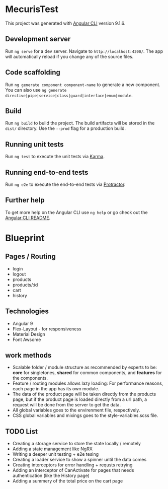 # MecurisTest

This project was generated with [Angular CLI](https://github.com/angular/angular-cli) version 9.1.6.

## Development server

Run `ng serve` for a dev server. Navigate to `http://localhost:4200/`. The app will automatically reload if you change any of the source files.

## Code scaffolding

Run `ng generate component component-name` to generate a new component. You can also use `ng generate directive|pipe|service|class|guard|interface|enum|module`.

## Build

Run `ng build` to build the project. The build artifacts will be stored in the `dist/` directory. Use the `--prod` flag for a production build.

## Running unit tests

Run `ng test` to execute the unit tests via [Karma](https://karma-runner.github.io).

## Running end-to-end tests

Run `ng e2e` to execute the end-to-end tests via [Protractor](http://www.protractortest.org/).

## Further help

To get more help on the Angular CLI use `ng help` or go check out the [Angular CLI README](https://github.com/angular/angular-cli/blob/master/README.md).

# Blueprint
## Pages / Routing
- login
- logout
- products
- products/:id
- cart
- history

## Technologies
- Angular 9
- Flex-Layout - for responsiveness
- Material Design
- Font Awsome

## work methods
- Scalable folder / module structure as recommended by experts to be: **core** for singletones, **shared** for common components, and **features** for the components.
- Feature / routing modules allows lazy loading: For performance reasons, each page in the app has its own module.
- The data of the product page will be taken directly from the products page, but if the product page is loaded directly from a url path, a request will be done from the server to get the data.
- All global variables goes to the envirenment file, respectively.
- CSS global variables and mixings goes to the style-variables.scss file.

## TODO List
- Creating a storage service to store the state locally / remotely 
- Adding a state management like NgRX
- Writing a deeper unit testing + e2e tesing
- Creating a loader service to show a spinner until the data comes
- Creating interceptors for error handling + requsts retrying
- Adding an interceptor of CanActivate for pages that needs authentication (like the History page)
- Adding a summery of the total price on the cart page
